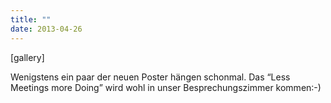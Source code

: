 ```yaml
---
title: ""
date: 2013-04-26
---
```


\[gallery\]

Wenigstens ein paar der neuen Poster hängen schonmal. Das “Less Meetings more Doing” wird wohl in unser Besprechungszimmer kommen:-)
